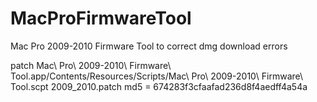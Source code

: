 # MacProFirmwareTool
Mac Pro 2009-2010 Firmware Tool to correct dmg download errors

patch Mac\ Pro\ 2009-2010\ Firmware\ Tool.app/Contents/Resources/Scripts/Mac\ Pro\ 2009-2010\ Firmware\ Tool.scpt 2009_2010.patch
md5 = 674283f3cfaafad236d8f4aedff4a54a
